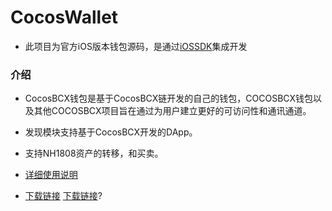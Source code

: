 # CocosWallet

- 此项目为官方iOS版本钱包源码，是通过[iOSSDK](https://github.com/Cocos-BCX/iOSSDK)集成开发

### 介绍
- CocosBCX钱包是基于CocosBCX链开发的自己的钱包，COCOSBCX钱包以及其他COCOSBCX项目旨在通过为用户建立更好的可访问性和通讯通道。
- 发现模块支持基于CocosBCX开发的DApp。
- 支持NH1808资产的转移，和买卖。

- [详细使用说明](https://cn-dev.cocosbcx.io/docs/%E9%92%B1%E5%8C%85%E4%BD%BF%E7%94%A8%E8%AF%B4%E6%98%8E)
- [下载链接](https://fir.im/iOSWallet)
[下载链接](https://fir.im/iOSWallet)?

